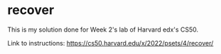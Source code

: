 # recover

This is my solution done for Week 2's lab of Harvard edx's CS50.

Link to instructions: https://cs50.harvard.edu/x/2022/psets/4/recover/

